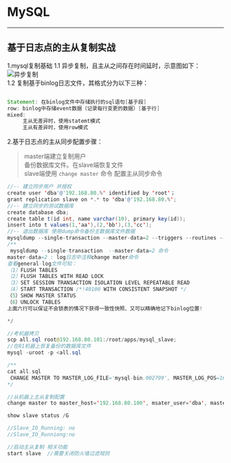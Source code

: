 # MySQL
----


## 基于日志点的主从复制实战 ##

1.mysql复制基础
1.1 异步复制，且主从之间存在时间延时，示意图如下：
![异步复制](https://i.imgur.com/6gZtMpd.jpg)  
1.2 复制基于binlog日志文件，其格式分为以下三种：
``` java

Statement: 在binlog文件中存储执行的sql语句[基于段]
row: binlog中存储event数据（记录每行变更的数据）[基于行]
mixed:
	 主从无差异时，使用statemt模式
	 主从有差异时，使用row模式

```

2.基于日志点的主从同步配置步骤：
>master端建立复制用户  
>备份数据库文件。在slave端恢复文件  
>slave端使用 `change master` 命令 配置主从同步命令  

``` java
//-- 建立同步用户 并授权
create user 'dba'@'192.168.80.%' identified by 'root'；
grant replication slave on *.* to 'dba'@'192.168.80.%';
//-- 建立同步的测试数据库
create database dba;
create table t(id int, name varchar(10), primary key(id));
insert into t values(1,'aa'),(2,'bb'),(3,'cc');
//-- 退出数据库 使用dump命令备份主数据库文件数据
mysqldump --single-transaction --master-data=2 --triggers --routines --all-databases -uroot -p  > all.sql
/**
 mysqldump --single-transaction  --master-data=2 命令
master-data=2 : log日志中注释change mater命令
查看general-log文件可知：
（1）FLUSH TABLES
（2）FLUSH TABLES WITH READ LOCK
（3）SET SESSION TRANSACTION ISOLATION LEVEL REPEATABLE READ
（4）START TRANSACTION /*!40100 WITH CONSISTENT SNAPSHOT */
（5）SHOW MASTER STATUS
（6）UNLOCK TABLES
上面六行可以保证不会锁表的情况下获得一致性快照、又可以精确地记下binlog位置!

*/

//考机器拷贝
scp all.sql root@192.168.80.101:/root/apps/mysql_slave;
//在81机器上恢复备份的数据库文件
mysql -uroot -p <all.sql

/**
cat all.sql
 CHANGE MASTER TO MASTER_LOG_FILE='mysql-bin.002799', MASTER_LOG_POS=1687;
*/

//从机器上主从复制配置
change master to master_host='192.168.80.100', msater_user='dba', master_password='123456', msater_log_file='mysql-bin.002799', master_log_pos='1687';

show slave status /G

//Slave_IO_Running: no
//Slave_IO_Runniong:no

//启动主从复制 相关功能
start slave  //需要关闭防火墙过滤规则
```